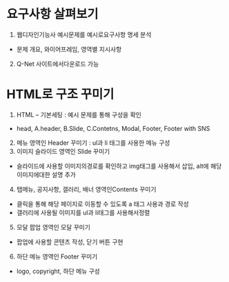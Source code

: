 # 요구사항 살펴보기
1. 웹디자인기능사 예시문제를 예시로요구사항 명세 분석
- 문제 개요, 와이어프레임, 영역별 지시사항
2. Q-Net 사이트에서다운로드 가능

# HTML로 구조 꾸미기
1. HTML – 기본세팅 : 예시 문제를 통해 구성을 확인
- head, A.header, B.Slide, C.Contetns, Modal, Footer, Footer with SNS
2. 메뉴 영역인 Header 꾸미기 : ul과 li 태그를 사용한 메뉴 구성
3. 이미지 슬라이드 영역인 Slide 꾸미기
- 슬라이드에 사용할 이미지의경로를 확인하고 img태그를 사용해서 삽입, alt에 해당 이미지에대한 설명 추가
4. 탭메뉴, 공지사항, 갤러리, 배너 영역인Contents 꾸미기
- 클릭을 통해 해당 페이지로 이동할 수 있도록 a 태그 사용과 경로 작성
- 갤러리에 사용될 이미지를 ul과 li태그를 사용해서정렬
5. 모달 팝업 영역인 모달 꾸미기
- 팝업에 사용할 콘텐츠 작성, 닫기 버튼 구현
6. 하단 메뉴 영역인 Footer 꾸미기
- logo, copyright, 하단 메뉴 구성